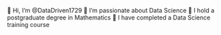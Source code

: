 👋 Hi, I’m @DataDriven1729
👀 I’m passionate about Data Science
🌱 I hold a postgraduate degree in Mathematics
🌱 I have completed a Data Science training course
 


<!---
Strange1729/Strange1729 is a ✨ special ✨ repository because its `README.md` (this file) appears on your GitHub profile.
You can click the Preview link to take a look at your changes.
--->
